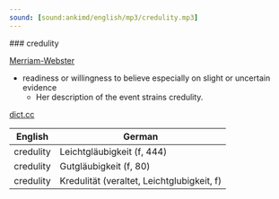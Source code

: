 ```yaml
---
sound: [sound:ankimd/english/mp3/credulity.mp3]
---
```


\### credulity

[Merriam-Webster](https://www.merriam-webster.com/dictionary/credulity)

- readiness or willingness to believe especially on slight or uncertain evidence
    - Her description of the event strains credulity.

[dict.cc](https://www.dict.cc/credulity)

| English        | German       |
| -------------- | ------------ |
| credulity | Leichtgläubigkeit (f, 444) |
| credulity | Gutgläubigkeit (f, 80) |
| credulity | Kredulität (veraltet, Leichtglubigkeit, f) |
